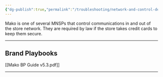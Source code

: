 ```yaml
---
{"dg-publish":true,"permalink":"/troubleshooting/network-and-control-devices/mnsp/mako/"}
---
```


Mako is one of several MNSPs that control communications in and out of the store network.  They are required by law if the store takes credit cards to keep them secure.  

---
## Brand Playbooks

[[Mako BP Guide v5.3.pdf]]



---
